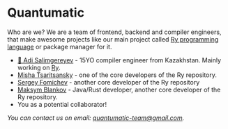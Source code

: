 # Quantumatic

Who are we? We are a team of frontend, backend and compiler engineers, that make awesome projects like our main project called [Ry programming language](https://github.com/quantumatic/ry) or package manager for it.

* [👑 Adi Salimgereyev](https://github.com/abs0luty) - 15YO compiler engineer from Kazakhstan. Mainly working on [Ry](https://github.com/quantumatic/ry).
* [Misha Tsaritsansky](https://github.com/De-Santos) - one of the core developers of the Ry repository.
* [Sergey Fomichev](https://github.com/serfom256) - another core developer of the Ry repository
* [Maksym Blankov](https://github.com/1ulans1) - Java/Rust developer, another core developer of the Ry repository.
* You as a potential collaborator!

_You can contact us on email: quantumatic-team@gmail.com._
